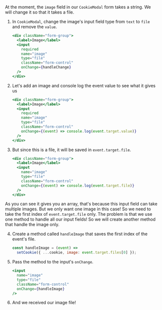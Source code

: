 At the moment, the `image` field in our `CookieModal` form takes a string. We will change it so that it takes a file.

1. In `CookieModal`, change the image's input field type from `text` to `file` and remove the `value`.

   ```jsx
   <div className="form-group">
     <label>Image</label>
     <input
       required
       name="image"
       type="file"
       className="form-control"
       onChange={handleChange}
     />
   </div>
   ```

2. Let's add an image and console log the event value to see what it gives us

   ```jsx
   <div className="form-group">
     <label>Image</label>
     <input
       required
       name="image"
       type="file"
       className="form-control"
       onChange={(event) => console.log(event.target.value)}
     />
   </div>
   ```

3. But since this is a file, it will be saved in `event.target.file`.

   ```jsx
   <div className="form-group">
     <label>Image</label>
     <input
       name="image"
       type="file"
       className="form-control"
       onChange={(event) => console.log(event.target.file)}
     />
   </div>
   ```

As you can see it gives you an array, that's because this input field can take multiple images. But we only want one image in this case! So we need to take the first index of `event.target.file` only. The problem is that we use one method to handle all our input fields! So we will create another method that handle the image only.

4. Create a method called `handleImage` that saves the first index of the event's file.

   ```javascript
   const handleImage = (event) =>
     setCookie({ ...cookie, image: event.target.files[0] });
   ```

5. Pass the method to the input's `onChange`.

   ```jsx
   <input
     name="image"
     type="file"
     className="form-control"
     onChange={handleImage}
   />
   ```

6. And we received our image file!
